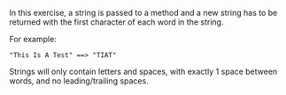 In this exercise, a string is passed to a method and a new string has to be returned with the first character of each word in the string.

For example:

```
"This Is A Test" ==> "TIAT"
```

Strings will only contain letters and spaces, with exactly 1 space between words, and no leading/trailing spaces.